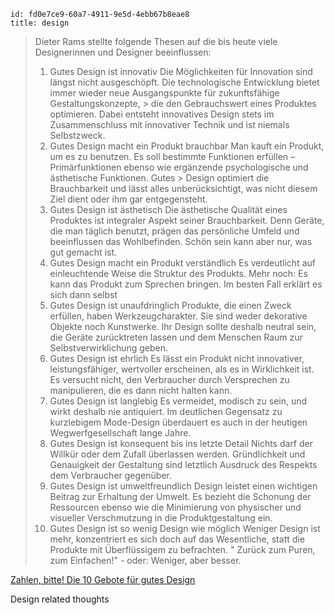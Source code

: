 ```
id: fd0e7ce9-60a7-4911-9e5d-4ebb67b8eae8
title: design
```
> Dieter Rams stellte folgende Thesen auf die bis heute viele Designerinnen und Designer beeinflussen:
> 1. Gutes Design ist innovativ
> Die Möglichkeiten für Innovation sind längst nicht ausgeschöpft. Die technologische Entwicklung bietet immer wieder neue Ausgangspunkte für zukunftsfähige Gestaltungskonzepte, > die den Gebrauchswert eines Produktes optimieren. Dabei entsteht innovatives Design stets im Zusammenschluss mit innovativer Technik und ist niemals Selbstzweck.
> 2. Gutes Design macht ein Produkt brauchbar
> Man kauft ein Produkt, um es zu benutzen. Es soll bestimmte Funktionen erfüllen – Primärfunktionen ebenso wie ergänzende psychologische und ästhetische Funktionen. Gutes > Design optimiert die Brauchbarkeit und lässt alles unberücksichtigt, was nicht diesem Ziel dient oder ihm gar entgegensteht.
> 3. Gutes Design ist ästhetisch
> Die ästhetische Qualität eines Produktes ist integraler Aspekt seiner Brauchbarkeit. Denn Geräte, die man täglich benutzt, prägen das persönliche Umfeld und beeinflussen das Wohlbefinden. Schön sein kann aber nur, was gut gemacht ist.
> 4. Gutes Design macht ein Produkt verständlich
> Es verdeutlicht auf einleuchtende Weise die Struktur des Produkts. Mehr noch: Es kann das Produkt zum Sprechen bringen. Im besten Fall erklärt es sich dann selbst
> 5. Gutes Design ist unaufdringlich
> Produkte, die einen Zweck erfüllen, haben Werkzeugcharakter. Sie sind weder dekorative Objekte noch Kunstwerke. Ihr Design sollte deshalb neutral sein, die Geräte zurücktreten lassen und dem Menschen Raum zur Selbstverwirklichung geben.
> 6. Gutes Design ist ehrlich
> Es lässt ein Produkt nicht innovativer, leistungsfähiger, wertvoller erscheinen, als es in Wirklichkeit ist. Es versucht nicht, den Verbraucher durch Versprechen zu manipulieren, die es dann nicht halten kann.
> 7. Gutes Design ist langlebig
> Es vermeidet, modisch zu sein, und wirkt deshalb nie antiquiert. Im deutlichen Gegensatz zu kurzlebigem Mode-Design überdauert es auch in der heutigen Wegwerfgesellschaft lange Jahre.
> 8. Gutes Design ist konsequent bis ins letzte Detail
> Nichts darf der Willkür oder dem Zufall überlassen werden. Gründlichkeit und Genauigkeit der Gestaltung sind letztlich Ausdruck des Respekts dem Verbraucher gegenüber.
> 9. Gutes Design ist umweltfreundlich
> Design leistet einen wichtigen Beitrag zur Erhaltung der Umwelt. Es bezieht die Schonung der Ressourcen ebenso wie die Minimierung von physischer und visueller Verschmutzung in die Produktgestaltung ein.
> 10. Gutes Design ist so wenig Design wie möglich
> Weniger Design ist mehr, konzentriert es sich doch auf das Wesentliche, statt die Produkte mit Überflüssigem zu befrachten.
> " Zurück zum Puren, zum Einfachen!" - oder: Weniger, aber besser.

[Zahlen, bitte! Die 10 Gebote für gutes Design][1]

Design related thoughts

[1]: https://www.heise.de/hintergrund/Zahlen-bitte-Die-10-Gebote-fuer-gutes-Design-6055726.html?seite=all
